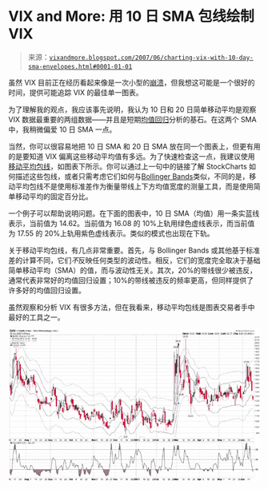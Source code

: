 <!--yml

分类：未分类

日期：2024-05-18 19:10:47

-->

# VIX and More: 用 10 日 SMA 包线绘制 VIX

> 来源：[`vixandmore.blogspot.com/2007/06/charting-vix-with-10-day-sma-envelopes.html#0001-01-01`](http://vixandmore.blogspot.com/2007/06/charting-vix-with-10-day-sma-envelopes.html#0001-01-01)

虽然 VIX 目前正在经历看起来像是一次小型的[崩溃](http://vixandmore.blogspot.com/2007/06/vix-implosion-ahead.html)，但我想这可能是一个很好的时间，提供可能追踪 VIX 的最佳单一图表。

为了理解我的观点，我应该事先说明，我认为 10 日和 20 日简单移动平均是观察 VIX 数据最重要的两组数据——并且是短期[均值回归](http://vixandmore.blogspot.com/search/label/mean%20reversion)分析的基石。在这两个 SMA 中，我稍微偏爱 10 日 SMA 一点。

当然，你可以很容易地把 10 日 SMA 和 20 日 SMA 放在同一个图表上，但更有用的是要知道 VIX 偏离这些移动平均值有多远。为了快速检查这一点，我建议使用[移动平均包线](http://stockcharts.com/school/doku.php?id=chart_school:technical_indicators:moving_average_envelopes)，如图表下所示。你可以通过上一句中的链接了解 StockCharts 如何描述这些包线，或者只需考虑它们如何与[Bollinger Bands](http://vixandmore.blogspot.com/2007/06/vix-and-bollinger-bands.html)类似，不同的是，移动平均包线不是使用标准差作为衡量带线上下方均值宽度的测量工具，而是使用简单移动平均的固定百分比。

一个例子可以帮助说明问题。在下面的图表中，10 日 SMA（均值）用一条实蓝线表示，当前值为 14.62。当前值为 16.08 的 10%上轨用绿色虚线表示，而当前值为 17.55 的 20%上轨用紫色虚线表示。类似的模式也出现在下轨。

关于移动平均包线，有几点非常重要。首先，与 Bollinger Bands 或其他基于标准差的计算不同，它们*不*反映任何类型的波动性。相反，它们的宽度完全取决于基础简单移动平均（SMA）的值，而与波动性无关。其次，20%的带线很少被违反，通常代表非常好的均值回归设置；10%的带线被违反的频率更高，但同样提供了许多好的均值回归设置。

虽然观察和分析 VIX 有很多方法，但在我看来，移动平均包线是图表交易者手中最好的工具之一。

![](img/4e398e323fa16ddcca24ba84ebdcf0ae.png)
